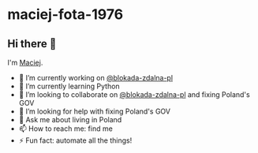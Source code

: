 # maciej-fota-1976

## Hi there <span aria-label="waving hand" role="img">👋</span>

I'm <a href="https://github.com/maciej-fota-1976">Maciej</a>.

- 🔭 I’m currently working on <a href="https://github.com/blokada-zdalna-pl" title="blokada-zdalna-pl">@blokada-zdalna-pl</a>
- 🌱 I’m currently learning Python
- 👯 I’m looking to collaborate on <a href="https://github.com/blokada-zdalna-pl" title="blokada-zdalna-pl">@blokada-zdalna-pl</a> and fixing Poland's GOV
- 🤔 I’m looking for help with fixing Poland's GOV
- 💬 Ask me about living in Poland
- 📫 How to reach me: find me
- ⚡ Fun fact: automate all the things!
